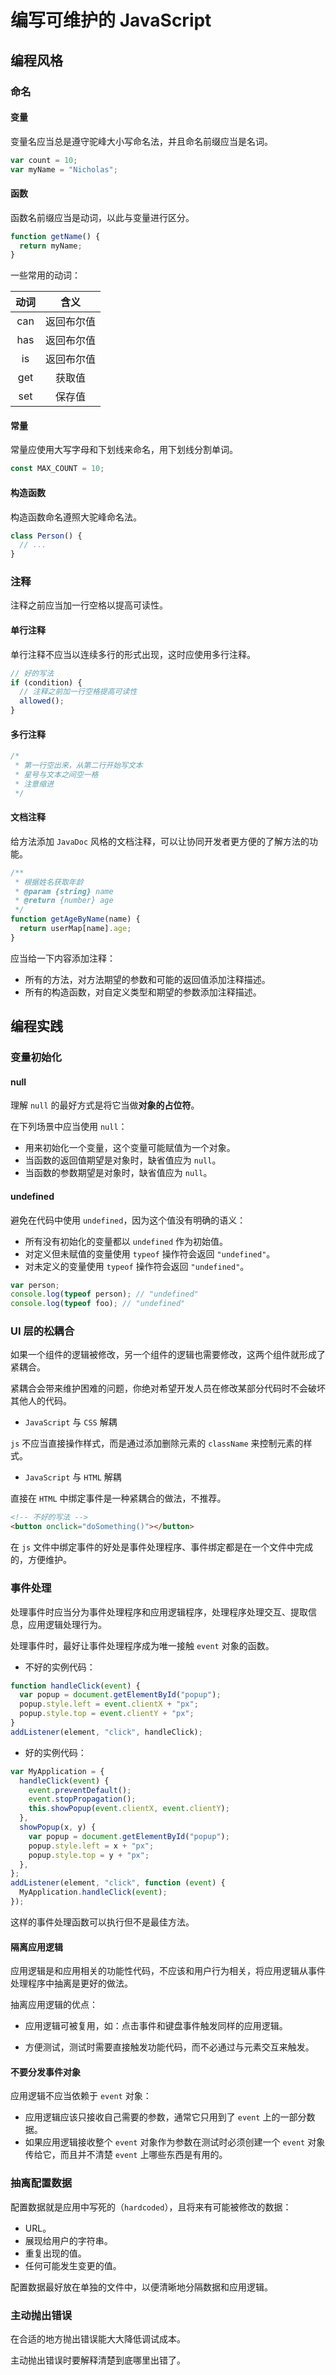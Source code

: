 <author-info date="1640594418307"></author-info>

# 编写可维护的 JavaScript

## 编程风格

### 命名

#### 变量

变量名应当总是遵守驼峰大小写命名法，并且命名前缀应当是名词。

```js
var count = 10;
var myName = "Nicholas";
```

#### 函数

函数名前缀应当是动词，以此与变量进行区分。

```js
function getName() {
  return myName;
}
```

一些常用的动词：

| 动词 |    含义    |
| :--: | :--------: |
| can  | 返回布尔值 |
| has  | 返回布尔值 |
|  is  | 返回布尔值 |
| get  |   获取值   |
| set  |   保存值   |

#### 常量

常量应使用大写字母和下划线来命名，用下划线分割单词。

```js
const MAX_COUNT = 10;
```

#### 构造函数

构造函数命名遵照大驼峰命名法。

```js
class Person() {
  // ...
}
```

### 注释

注释之前应当加一行空格以提高可读性。

#### 单行注释

单行注释不应当以连续多行的形式出现，这时应使用多行注释。

```js
// 好的写法
if (condition) {
  // 注释之前加一行空格提高可读性
  allowed();
}
```

#### 多行注释

```js
/*
 * 第一行空出来，从第二行开始写文本
 * 星号与文本之间空一格
 * 注意缩进
 */
```

#### 文档注释

给方法添加 `JavaDoc` 风格的文档注释，可以让协同开发者更方便的了解方法的功能。

```js
/**
 * 根据姓名获取年龄
 * @param {string} name
 * @return {number} age
 */
function getAgeByName(name) {
  return userMap[name].age;
}
```

应当给一下内容添加注释：

- 所有的方法，对方法期望的参数和可能的返回值添加注释描述。
- 所有的构造函数，对自定义类型和期望的参数添加注释描述。

## 编程实践

### 变量初始化

#### null

理解 `null` 的最好方式是将它当做**对象的占位符**。

在下列场景中应当使用 `null`：

- 用来初始化一个变量，这个变量可能赋值为一个对象。
- 当函数的返回值期望是对象时，缺省值应为 `null`。
- 当函数的参数期望是对象时，缺省值应为 `null`。

#### undefined

避免在代码中使用 `undefined`，因为这个值没有明确的语义：

- 所有没有初始化的变量都以 `undefined` 作为初始值。
- 对定义但未赋值的变量使用 `typeof` 操作符会返回 `"undefined"`。
- 对未定义的变量使用 `typeof` 操作符会返回 `"undefined"`。

```js
var person;
console.log(typeof person); // "undefined"
console.log(typeof foo); // "undefined"
```

### UI 层的松耦合

如果一个组件的逻辑被修改，另一个组件的逻辑也需要修改，这两个组件就形成了紧耦合。

紧耦合会带来维护困难的问题，你绝对希望开发人员在修改某部分代码时不会破坏其他人的代码。

- `JavaScript` 与 `CSS` 解耦

`js` 不应当直接操作样式，而是通过添加删除元素的 `className` 来控制元素的样式。

- `JavaScript` 与 `HTML` 解耦

直接在 `HTML` 中绑定事件是一种紧耦合的做法，不推荐。

```html
<!-- 不好的写法 -->
<button onclick="doSomething()"></button>
```

在 `js` 文件中绑定事件的好处是事件处理程序、事件绑定都是在一个文件中完成的，方便维护。

### 事件处理

处理事件时应当分为事件处理程序和应用逻辑程序，处理程序处理交互、提取信息，应用逻辑处理行为。

处理事件时，最好让事件处理程序成为唯一接触 `event` 对象的函数。

- 不好的实例代码：

```js
function handleClick(event) {
  var popup = document.getElementById("popup");
  popup.style.left = event.clientX + "px";
  popup.style.top = event.clientY + "px";
}
addListener(element, "click", handleClick);
```

- 好的实例代码：

```js
var MyApplication = {
  handleClick(event) {
    event.preventDefault();
    event.stopPropagation();
    this.showPopup(event.clientX, event.clientY);
  },
  showPopup(x, y) {
    var popup = document.getElementById("popup");
    popup.style.left = x + "px";
    popup.style.top = y + "px";
  },
};
addListener(element, "click", function (event) {
  MyApplication.handleClick(event);
});
```

这样的事件处理函数可以执行但不是最佳方法。

#### 隔离应用逻辑

应用逻辑是和应用相关的功能性代码，不应该和用户行为相关，将应用逻辑从事件处理程序中抽离是更好的做法。

抽离应用逻辑的优点：

- 应用逻辑可被复用，如：点击事件和键盘事件触发同样的应用逻辑。

- 方便测试，测试时需要直接触发功能代码，而不必通过与元素交互来触发。

#### 不要分发事件对象

应用逻辑不应当依赖于 `event` 对象：

- 应用逻辑应该只接收自己需要的参数，通常它只用到了 `event` 上的一部分数据。
- 如果应用逻辑接收整个 `event` 对象作为参数在测试时必须创建一个 `event` 对象传给它，而且并不清楚 `event` 上哪些东西是有用的。

### 抽离配置数据

配置数据就是应用中写死的（`hardcoded`），且将来有可能被修改的数据：
- URL。
- 展现给用户的字符串。
- 重复出现的值。
- 任何可能发生变更的值。

配置数据最好放在单独的文件中，以便清晰地分隔数据和应用逻辑。

### 主动抛出错误

在合适的地方抛出错误能大大降低调试成本。

主动抛出错误时要解释清楚到底哪里出错了。